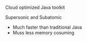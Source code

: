Cloud optimized Java toolkit

Supersonic and Subatomic

- Much faster than traditional Java 
- Muss less memory cosuming

